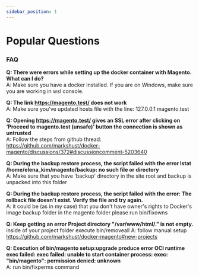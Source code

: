 ```yaml
---
sidebar_position: 1
---
```


# Popular Questions


### FAQ

**Q: There were errors while setting up the docker container with Magento. What can I do?**  
A: Make sure you have a docker installed. If you are on Windows, make sure you are working in wsl console.


**Q: The link https://magento.test/ does not work**  
A: Make sure you've updated hosts file with the line: 127.0.0.1 magento.test


**Q: Opening https://magento.test/ gives an SSL error after clicking on ‘Proceed to magento.test (unsafe)’ button the connection is shown as untrusted**  
A: Follow the steps from github thread: https://github.com/markshust/docker-magento/discussions/372#discussioncomment-5203640


**Q: During the backup restore process, the script failed with the error lstat /home/elena_kim/magento/backup: no such file or directory**  
A: Make sure that you have  'backup' directory in the site root and backup is unpacked into this folder


**Q: During the backup restore process, the script failed with the error: The rollback file doesn't exist. Verify the file and try again.**  
A: it could be (as in my case) that you don't have owner's rights to Docker's image backup folder
in the magento folder please run bin/fixowns


**Q: Keep getting an error Project directory "/var/www/html/." is not empty.**  
inside of your project folder execute bin/removeall
A: follow manual setup https://github.com/markshust/docker-magento#new-projects


**Q: Execution of bin/magento setup:upgrade produce error OCI runtime exec failed: exec failed: unable to start container process: exec: "bin/magento": permission denied: unknown**  
A: run bin/fixperms command
